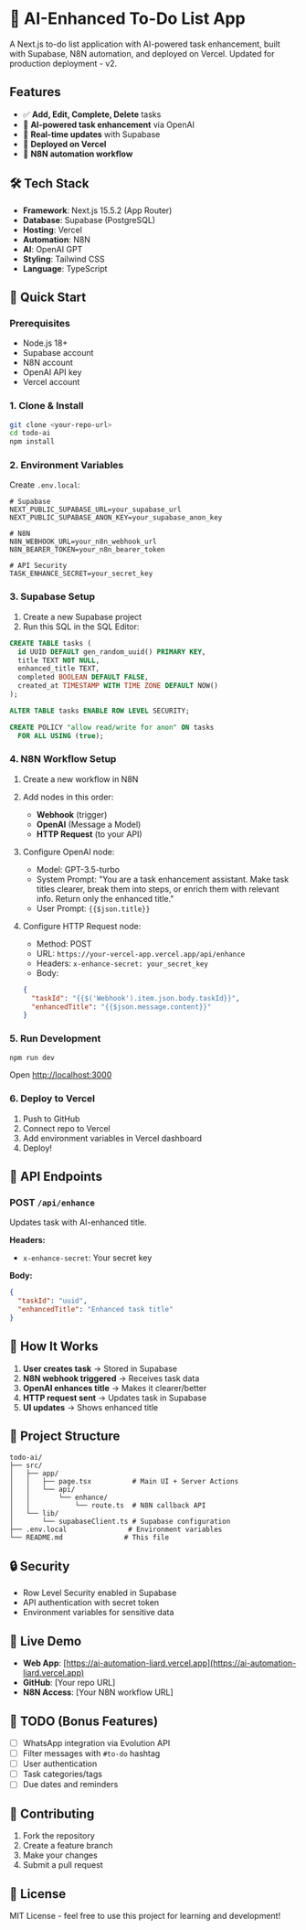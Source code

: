 # 🤖 AI-Enhanced To-Do List App

A Next.js to-do list application with AI-powered task enhancement, built with Supabase, N8N automation, and deployed on Vercel. Updated for production deployment - v2.

## Features

- ✅ **Add, Edit, Complete, Delete** tasks
- 🤖 **AI-powered task enhancement** via OpenAI
- 🔄 **Real-time updates** with Supabase
- 🚀 **Deployed on Vercel**
- 🔧 **N8N automation workflow**

## 🛠️ Tech Stack

- **Framework**: Next.js 15.5.2 (App Router)
- **Database**: Supabase (PostgreSQL)
- **Hosting**: Vercel
- **Automation**: N8N
- **AI**: OpenAI GPT
- **Styling**: Tailwind CSS
- **Language**: TypeScript

## 🚀 Quick Start

### Prerequisites

- Node.js 18+
- Supabase account
- N8N account
- OpenAI API key
- Vercel account

### 1. Clone & Install

```bash
git clone <your-repo-url>
cd todo-ai
npm install
```

### 2. Environment Variables

Create `.env.local`:

```env
# Supabase
NEXT_PUBLIC_SUPABASE_URL=your_supabase_url
NEXT_PUBLIC_SUPABASE_ANON_KEY=your_supabase_anon_key

# N8N
N8N_WEBHOOK_URL=your_n8n_webhook_url
N8N_BEARER_TOKEN=your_n8n_bearer_token

# API Security
TASK_ENHANCE_SECRET=your_secret_key
```

### 3. Supabase Setup

1. Create a new Supabase project
2. Run this SQL in the SQL Editor:

```sql
CREATE TABLE tasks (
  id UUID DEFAULT gen_random_uuid() PRIMARY KEY,
  title TEXT NOT NULL,
  enhanced_title TEXT,
  completed BOOLEAN DEFAULT FALSE,
  created_at TIMESTAMP WITH TIME ZONE DEFAULT NOW()
);

ALTER TABLE tasks ENABLE ROW LEVEL SECURITY;

CREATE POLICY "allow read/write for anon" ON tasks
  FOR ALL USING (true);
```

### 4. N8N Workflow Setup

1. Create a new workflow in N8N
2. Add nodes in this order:

   - **Webhook** (trigger)
   - **OpenAI** (Message a Model)
   - **HTTP Request** (to your API)

3. Configure OpenAI node:

   - Model: GPT-3.5-turbo
   - System Prompt: "You are a task enhancement assistant. Make task titles clearer, break them into steps, or enrich them with relevant info. Return only the enhanced title."
   - User Prompt: `{{$json.title}}`

4. Configure HTTP Request node:
   - Method: POST
   - URL: `https://your-vercel-app.vercel.app/api/enhance`
   - Headers: `x-enhance-secret: your_secret_key`
   - Body:
   ```json
   {
     "taskId": "{{$('Webhook').item.json.body.taskId}}",
     "enhancedTitle": "{{$json.message.content}}"
   }
   ```

### 5. Run Development

```bash
npm run dev
```

Open [http://localhost:3000](http://localhost:3000)

### 6. Deploy to Vercel

1. Push to GitHub
2. Connect repo to Vercel
3. Add environment variables in Vercel dashboard
4. Deploy!

## 🔧 API Endpoints

### POST `/api/enhance`

Updates task with AI-enhanced title.

**Headers:**

- `x-enhance-secret`: Your secret key

**Body:**

```json
{
  "taskId": "uuid",
  "enhancedTitle": "Enhanced task title"
}
```

## 📱 How It Works

1. **User creates task** → Stored in Supabase
2. **N8N webhook triggered** → Receives task data
3. **OpenAI enhances title** → Makes it clearer/better
4. **HTTP request sent** → Updates task in Supabase
5. **UI updates** → Shows enhanced title

## 🎯 Project Structure

```
todo-ai/
├── src/
│   ├── app/
│   │   ├── page.tsx          # Main UI + Server Actions
│   │   └── api/
│   │       └── enhance/
│   │           └── route.ts  # N8N callback API
│   └── lib/
│       └── supabaseClient.ts # Supabase configuration
├── .env.local               # Environment variables
└── README.md               # This file
```

## 🔒 Security

- Row Level Security enabled in Supabase
- API authentication with secret token
- Environment variables for sensitive data

## 🚀 Live Demo

- **Web App**: [https://ai-automation-liard.vercel.app](https://ai-automation-liard.vercel.app)
- **GitHub**: [Your repo URL]
- **N8N Access**: [Your N8N workflow URL]

## 📝 TODO (Bonus Features)

- [ ] WhatsApp integration via Evolution API
- [ ] Filter messages with `#to-do` hashtag
- [ ] User authentication
- [ ] Task categories/tags
- [ ] Due dates and reminders

## 🤝 Contributing

1. Fork the repository
2. Create a feature branch
3. Make your changes
4. Submit a pull request

## 📄 License

MIT License - feel free to use this project for learning and development!
